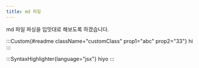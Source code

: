```yaml
---
title: md 파일
---
```


md 파일 파싱을 입맛대로 해보도록 하겠습니다.

:::Custom{#readme className="customClass" prop1="abc" prop2="33"}
    hi
:::

:::SyntaxHighlighter{language="jsx"}
    hiyo
:::
